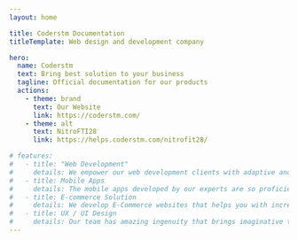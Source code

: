 ```yaml
---
layout: home

title: Coderstm Documentation
titleTemplate: Web design and development company

hero:
  name: Coderstm
  text: Bring best solution to your business
  tagline: Official documentation for our products
  actions:
    - theme: brand
      text: Our Website
      link: https://coderstm.com/
    - theme: alt
      text: NitroFTI28
      link: https://helps.coderstm.com/nitrofit28/

# features:
#   - title: "Web Development"
#     details: We empower our web development clients with adaptive and responsive websites built using Nodejs, Laravel, WordPress, Vue & many such proprietary web development technologies.
#   - title: Mobile Apps
#     details: The mobile apps developed by our experts are so proficient that one can simply fall for the designs and its robust functionality. We develop feature-centric native and hybrid apps.
#   - title: E-commerce Solution
#     details: We develop E-Commerce websites that helps you with increased traffic, higher retention and increased return-in-investment. 
#   - title: UX / UI Design
#     details: Our team has amazing ingenuity that brings imaginative thoughts and provides the highest attention to detail using the latest and time-tested technologies.
---
```




